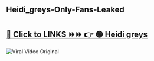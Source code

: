 
 ## Heidi_greys-Only-Fans-Leaked

# <h2><a href="https://clipsfans.com/Heidi_greys&ref=git">🔗 Click to LINKS ⏩⏩ 👉 🟢 Heidi greys </a></h2>

<a href="https://clipsfans.com/Heidi_greys&ref=git" rel="nofollow" data-target="animated-image.originalLink"><img src="https://i.ibb.co.com/xMMVF88/686577567.gif" alt="Viral Video Original" style="max-width: 100%; display: inline-block;" data-target="animated-image.originalImage"></a>
